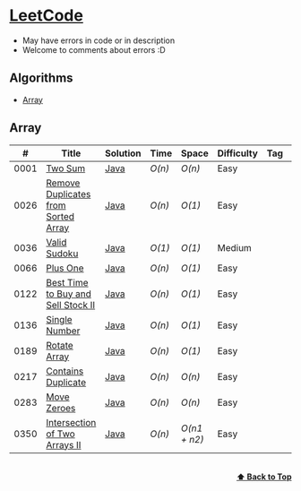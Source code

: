 # [LeetCode](https://leetcode.com/problemset/all/)
* May have errors in code or in description
* Welcome to comments about errors :D

## Algorithms
* [Array](https://github.com/kamyu104/LeetCode-Solutions#array)

## Array
|  #  | Title           |  Solution       |  Time           | Space           | Difficulty    | Tag          | Note| 
|-----|---------------- | --------------- | --------------- | --------------- | ------------- |--------------|-----|
0001 | [Two Sum](https://leetcode.com/problems/two-sum/)| [Java](./Java/1_Two_Sum.java) | _O(n)_       | _O(n)_         | Easy           || Hash Table
0026 | [Remove Duplicates from Sorted Array](https://leetcode.com/problems/remove-duplicates-from-sorted-array/)| [Java](./Java/26_Remove_Duplicates_from_Sorted_Array.java) | _O(n)_       | _O(1)_         | Easy           || Two Pointers
0036 | [Valid Sudoku](https://leetcode.com/problems/valid-sudoku/)| [Java](./Java/26_Remove_Duplicates_from_Sorted_Array.java) | _O(1)_       | _O(1)_         | Medium           || Hash Table
0066 | [Plus One](https://leetcode.com/problems/plus-one/)| [Java](./Java/66_Plus_One.java) | _O(n)_       | _O(1)_         | Easy           || Loop
0122 | [Best Time to Buy and Sell Stock II](https://leetcode.com/problems/best-time-to-buy-and-sell-stock-ii/)| [Java](./Java/122_Best_Time_to_Buy_and_Sell_Stock_II.java) | _O(n)_       | _O(1)_         | Easy           || Simple One Pass
0136 | [Single Number](https://leetcode.com/problems/single-number/)| [Java](./Java/136_Single_Number.java) | _O(n)_       | _O(1)_         | Easy           || Bit Manipulation
0189 | [Rotate Array](https://leetcode.com/problems/rotate-array/)| [Java](./Java/189_Rotate_Array.java) | _O(n)_       | _O(1)_         | Easy           || Reverse Array
0217 | [Contains Duplicate](https://leetcode.com/problems/contains-duplicate/)| [Java](./Java/217_Contains_Duplicate.java) | _O(n)_       | _O(n)_         | Easy           || Hash Table
0283 | [Move Zeroes](https://leetcode.com/problems/move-zeroes/)| [Java](./Java/283_Move_Zeroes.java) | _O(n)_       | _O(n)_         | Easy           || Two Pointers
0350 | [Intersection of Two Arrays II](https://leetcode.com/problems/intersection-of-two-arrays-ii/)| [Java](./Java/350_Intersection_of_Two_Arrays_II.java) | _O(n)_       | _O(n1 + n2)_         | Easy           || Hash Table

<br/>
<div align="right">
    <b><a href="#algorithms">⬆️ Back to Top</a></b>
</div>
<br/>